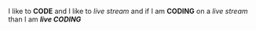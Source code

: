 I like to **CODE** and I like to _live stream_ and if I am __CODING__ on a *live stream* than I am __*live CODING*__
